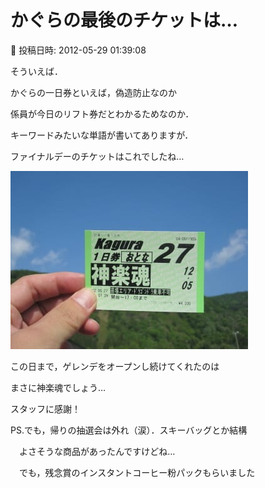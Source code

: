 # かぐらの最後のチケットは…

📅 投稿日時: 2012-05-29 01:39:08

そういえば．





かぐらの一日券といえば，偽造防止なのか


係員が今日のリフト券だとわかるためなのか．


キーワードみたいな単語が書いてありますが．





ファイナルデーのチケットはこれでしたね…




![565689bb1071be48b54acdf4d1238354.jpg](images/565689bb1071be48b54acdf4d1238354.jpg)







この日まで，ゲレンデをオープンし続けてくれたのは


まさに神楽魂でしょう…


スタッフに感謝！





PS.でも，帰りの抽選会は外れ（涙）．スキーバッグとか結構


　よさそうな商品があったんですけどね…


　でも，残念賞のインスタントコーヒー粉パックもらいました
